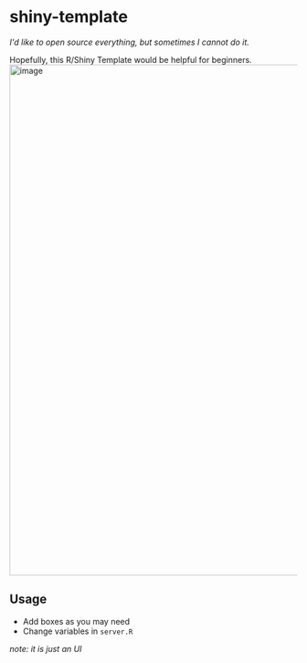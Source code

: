 # shiny-template
_I'd like to open source everything, but sometimes I cannot do it._

Hopefully, this R/Shiny Template would be helpful for beginners.
<img width="895" alt="image" src="https://user-images.githubusercontent.com/25631641/147885080-d71c435d-2039-4167-9fe3-0eb4b1f9858c.png">

## Usage

- Add boxes as you may need
- Change variables in `server.R`

_note: it is just an UI_

